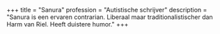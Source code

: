 +++
title       = "Sanura"
profession  = "Autistische schrijver"
description = "Sanura is een ervaren contrarian. Liberaal maar traditionalistischer dan Harm van Riel. Heeft duistere humor."
+++
